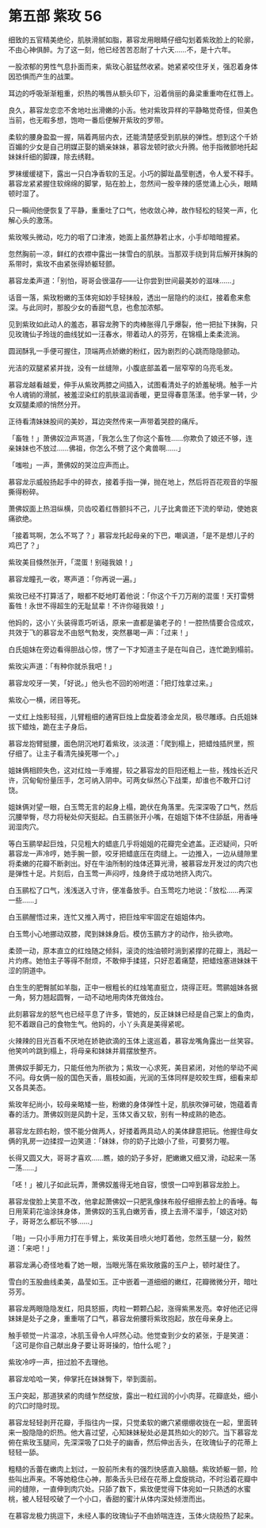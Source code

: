 # 第五部 紫玫 56

细致的五官精美绝伦，肌肤滑腻如脂，慕容龙用眼睛仔细勾划着紫玫脸上的轮廓，不由心神俱醉。为了这一刻，他已经苦苦忍耐了十六天……不，是十六年。

一股浓郁的男性气息扑面而来，紫玫心脏猛然收紧。她紧紧咬住牙关，强忍着身体因恐惧而产生的战栗。

耳边的呼吸渐渐粗重，炽热的嘴唇从额头印下，沿着俏丽的鼻梁重重吻在红唇上。

良久，慕容龙恋恋不舍地吐出滑嫩的小舌。他对紫玫异样的平静略觉奇怪，但美色当前，也无暇多想，饱吻一番后便解开紫玫的罗带。

柔软的腰身盈盈一握，隔着两层内衣，还能清楚感受到肌肤的弹性。想到这个千娇百媚的少女是自己明媒正娶的嫡亲妹妹，慕容龙顿时欲火升腾。他手指微颤地托起妹妹纤细的脚踝，除去绣鞋。

罗袜缓缓褪下，露出一只白净香软的玉足。小巧的脚趾晶莹剔透，令人爱不释手。慕容龙紧紧握住软绵绵的脚掌，贴在脸上，忽然间一股辛辣的感觉涌上心头，眼睛顿时湿了。

只一瞬间他便恢复了平静，重重吐了口气，他收敛心神，故作轻松的轻笑一声，化解心头的激荡。

紫玫喉头微动，吃力的咽了口津液，她面上虽然静若止水，小手却暗暗握紧。

忽然胸前一凉，鲜红的衣襟中露出一抹雪白的肌肤。当那双手绕到背后解开抹胸的系带时，紫玫不由紧张得娇躯轻颤。

慕容龙柔声道：「别怕，哥哥会很温存——让你尝到世间最美妙的滋味……」

话音一落，紫玫粉嫩的玉体宛如妙手轻抹般，透出一层隐约的淡红，接着愈来愈深。与此同时，那股少女的香甜气息，也愈加浓郁。

见到紫玫如此动人的羞态，慕容龙胯下的肉棒胀得几乎爆裂，他一把扯下抹胸，只见玫瑰仙子玲珑的曲线犹如一汪春水，带着动人的芬芳，在锦榻上柔柔流淌。

圆润酥乳一手便可握住，顶端两点娇嫩的粉红，因为剧烈的心跳而隐隐颤动。

光洁的双腿紧紧并拢，没有一丝缝隙，小腹底部盖着一层窄窄的乌亮毛发。

慕容龙越看越爱，伸手从紫玫两膝之间插入，试图看清处子的娇羞秘境。触手一片令人魂销的滑腻，被羞涩染红的肌肤温润香暖，更显得春意荡漾。他手掌一转，少女双腿柔顺的悄然分开。

正待看清妹妹股间的美妙，耳边突然传来一声带着哭腔的痛斥。

「畜牲！」萧佛奴泣声骂道，「我怎么生了你这个畜牲……你欺负了娘还不够，连亲妹妹也不放过……佛祖，你怎么不劈了这个禽兽啊……」

「嗤啦」一声，萧佛奴的哭泣应声而止。

慕容龙示威般扬起手中的碎衣，接着手指一弹，抛在地上，然后将百花观音的华服撕得粉碎。

萧佛奴面上热泪纵横，贝齿咬着红唇颤抖不己，儿子比禽兽还下流的举动，使她哀痛欲绝。

「接着骂啊，怎么不骂了？」慕容龙托起母亲的下巴，嘲讽道，「是不是想儿子的鸡巴了？」

紫玫美目倏然张开，「混蛋！别碰我娘！」

慕容龙瞳孔一收，寒声道：「你再说一遍。」

紫玫已经不打算活了，眼都不眨地盯着他说：「你这个千刀万剐的混蛋！天打雷劈畜牲！永世不得超生的无耻鼠辈！不许你碰我娘！」

他妈的，这小丫头装得乖巧听话，原来一直都是骗老子的！一腔热情要合卺成欢，共效于飞的慕容龙不由怒气勃发，突然暴喝一声：「过来！」

白氏姐妹在旁边看得胆战心惊，愣了一下才知道主子是在叫自己，连忙跪到榻前。

紫玫尖声道：「有种你就杀我吧！」

慕容龙咬牙一笑，「好说。」他头也不回的吩咐道：「把灯烛拿过来。」

紫玫心一横，闭目等死。

一丈红上烛影轻摇，儿臂粗细的通宵巨烛上盘旋着漆金龙凤，极尽雕琢。白氏姐妹拔下蜡烛，跪在主子身后。

慕容龙抱臂挺腰，面色阴沉地盯着紫玫，淡淡道：「爬到榻上，把蜡烛插屄里，照仔细了。让主子看清先操死哪一个。」

姐妹俩相顾失色，这对红烛一手难握，较之慕容龙的巨阳还粗上一些，残烛长近尺许，沉甸甸份量压手，怎可纳入阴中。可两女纵然心下战栗，却谁也不敢开口讨饶。

姐妹俩对望一眼，白玉莺无言的起身上榻，跪伏在角落里。先深深吸了口气，然后沉腰举臀，尽力将秘处仰天挺起。白玉鹂张开小嘴，在姐姐下体不住舔舐，用香唾润湿肉穴。

等白玉鹂举起巨烛，只见粗大的蜡底几乎将姐姐的花瓣完全遮盖。正迟疑间，只听慕容龙一声冷哼，她手腕一颤，咬牙把蜡底压在肉缝上。一边推入，一边从缝隙里将柔嫩的花瓣不断剥出。好在牛油所制的烛体还算光滑，被慕容龙开发过的肉穴也是弹性十足。片刻后，白玉莺一声闷哼，烛身终于成功地挤入肉穴。

白玉鹂松了口气，浅浅送入寸许，便准备放手。白玉莺吃力地说：「放松……再深一些……」

白玉鹂醒悟过来，连忙又推入两寸，把巨烛牢牢固定在姐姐体内。

白玉莺小心地挪动双膝，爬到妹妹身后。模仿玉鹂方才的动作，抬头欲吻。

柔颈一动，原本直立的红烛随之倾斜，滚烫的烛油顿时淌到紧撑的花瓣上，溅起一片灼疼。她怕主子等得不耐烦，不敢伸手揉搓，只好忍着痛楚，把蜡烛塞进妹妹干涩的阴道中。

白生生的肥臀腻如羊脂，正中一根粗长的红烛笔直挺立，烧得正旺。莺鹂姐妹各据一角，努力翘起圆臀，一动不动地用肉体充做烛台。

此刻慕容龙的怒气也已经平息了许多，管她的，反正妹妹已经是自己案上的鱼肉，犯不着跟自己的食物生气。他妈的，小丫头真是美得紧呢。

火辣辣的目光百看不厌地在娇艳欲滴的玉体上逡巡着，慕容龙嘴角露出一丝笑容。他笑吟吟跳到榻上，将母亲和妹妹并肩摆放整齐。

萧佛奴手脚无力，只能任他为所欲为；紫玫一心求死，美目紧闭，对他的举动不闻不问。母女俩一般的国色天香，眉枝如画，光润的玉体同样是皎皎生辉，细看来却又各具美态。

紫玫年纪尚小，较母亲略矮一些，粉嫩的身体弹性十足，肌肤吹弹可破，饱蕴着青春的活力。萧佛奴则是风韵十足，玉体又香又软，别有一种成熟的艳态。

慕容龙左顾右盼，恨不能分做两人，好搂着两具动人的美体肆意把玩。他握住母女俩的乳房一边揉捏一边笑道：「妹妹，你的奶子比娘小了些，可要努力喔。

长得又圆又大，哥哥才喜欢……瞧，娘的奶子多好，肥嫩嫩又细又滑，动起来一荡一荡……」

「呸！」被儿子如此玩弄，萧佛奴羞得无地自容，恨恨一口啐到慕容龙脸上。

慕容龙俊脸上笑意不改，他拿起萧佛奴一只肥乳像抹布般仔细擦去脸上的香唾。每日用茉莉花油涂抹身体，萧佛奴的玉乳白嫩芳香，摸上去滑不溜手，「娘这对奶子，哥哥怎么都玩不够……」

「啪」一只小手用力打在手臂上，紫玫美目喷火地盯着他，忽然玉腿一分，毅然道：「来吧！」

慕容龙满心奇怪地看了她一眼，当眼光落在紫玫敞露的玉户上，顿时凝住了。

雪白的玉股曲线柔美，晶莹如玉。正中嵌着一道细细的嫩红，花瓣微微分开，暗吐芬芳。

慕容龙两眼隐隐发红，阳具怒振，肉粒一颗颗凸起，涨得紫黑发亮。幸好他还记得妹妹是处子之身，重重喘了口气，慕容龙俯腰将紫玫抱起，放在母亲身上。

触手顿觉一片温凉，冰肌玉骨令人呯然心动。他觉查到少女的紧张，于是笑道：「这可是你自己献出身子要让哥哥操的，怕什么呢？」

紫玫冷哼一声，扭过脸不去理他。

慕容龙哈哈一笑，伸掌托在妹妹臀下，举到面前。

玉户突起，那道狭紧的肉缝乍然绽放，露出一粒红润的小小肉芽。花瓣底处，细小的穴口时隐时现。

慕容龙轻轻剥开花瓣，手指往内一探，只觉柔软的嫩穴紧绷绷收拢在一起，里面转来一股隐隐的炽热。他大喜过望，心知妹妹秘处必是其热如火的妙穴。当下慕容龙俯在紫玫玉腿间，先深深吸了口处子的幽香，然后伸出舌头，在玫瑰仙子的花蒂上轻轻一舔。

粗糙的舌蕾在嫩肉上划过，一股前所未有的强烈快感直入脑髓。紫玫娇躯一颤，险些叫出声来。不等她稳住心神，那条舌头已经在花蒂上盘旋挑动，不时沿着花瓣中间的缝隙，一直伸到肉穴处。只舔了数下，紫玫便觉得下体宛如一只熟透的水蜜桃，被人轻轻咬破了一个小口，香甜的蜜汁从体内深处倾泄而出。

在慕容龙极力挑逗下，未经人事的玫瑰仙子不由娇喘连连，玉体火烧般热了起来。

